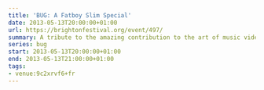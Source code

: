 ```yaml
---
title: 'BUG: A Fatboy Slim Special'
date: 2013-05-13T20:00:00+01:00
url: https://brightonfestival.org/event/497/
summary: A tribute to the amazing contribution to the art of music video by Norman Cook – better known as that giant of British dance music Fatboy Slim – presented by comedian, writer, director and video fanatic Adam Buxton.
series: bug
start: 2013-05-13T20:00:00+01:00
end: 2013-05-13T21:00:00+01:00
tags:
- venue:9c2xrvf6+fr
---
```

